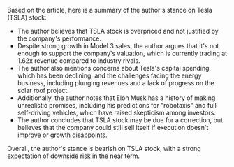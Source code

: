 Based on the article, here is a summary of the author's stance on Tesla (TSLA) stock:

* The author believes that TSLA stock is overpriced and not justified by the company's performance.
* Despite strong growth in Model 3 sales, the author argues that it's not enough to support the company's valuation, which is currently trading at 1.62x revenue compared to industry rivals.
* The author also mentions concerns about Tesla's capital spending, which has been declining, and the challenges facing the energy business, including plunging revenues and a lack of progress on the solar roof project.
* Additionally, the author notes that Elon Musk has a history of making unrealistic promises, including his predictions for "robotaxis" and full self-driving vehicles, which have raised skepticism among investors.
* The author concludes that TSLA stock may be due for a correction, but believes that the company could still sell itself if execution doesn't improve or growth disappoints.

Overall, the author's stance is bearish on TSLA stock, with a strong expectation of downside risk in the near term.